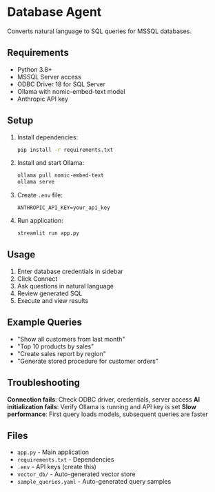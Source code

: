 # Database Agent

Converts natural language to SQL queries for MSSQL databases.

## Requirements

- Python 3.8+
- MSSQL Server access
- ODBC Driver 18 for SQL Server
- Ollama with nomic-embed-text model
- Anthropic API key

## Setup

1. Install dependencies:
   ```bash
   pip install -r requirements.txt
   ```

2. Install and start Ollama:
   ```bash
   ollama pull nomic-embed-text
   ollama serve
   ```

3. Create `.env` file:
   ```
   ANTHROPIC_API_KEY=your_api_key
   ```

4. Run application:
   ```bash
   streamlit run app.py
   ```

## Usage

1. Enter database credentials in sidebar
2. Click Connect
3. Ask questions in natural language
4. Review generated SQL
5. Execute and view results

## Example Queries

- "Show all customers from last month"
- "Top 10 products by sales"
- "Create sales report by region"
- "Generate stored procedure for customer orders"

## Troubleshooting

**Connection fails**: Check ODBC driver, credentials, server access
**AI initialization fails**: Verify Ollama is running and API key is set
**Slow performance**: First query loads models, subsequent queries are faster

## Files

- `app.py` - Main application
- `requirements.txt` - Dependencies
- `.env` - API keys (create this)
- `vector_db/` - Auto-generated vector store
- `sample_queries.yaml` - Auto-generated query samples
